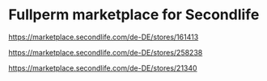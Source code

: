 # Fullperm marketplace for Secondlife

https://marketplace.secondlife.com/de-DE/stores/161413

https://marketplace.secondlife.com/de-DE/stores/258238

https://marketplace.secondlife.com/de-DE/stores/21340
